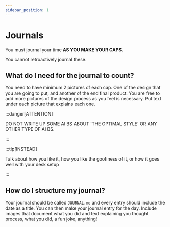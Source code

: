 ```yaml
---
sidebar_position: 1
---
```


# Journals

You must journal your time **AS YOU MAKE YOUR CAPS.** 

You cannot retroactively journal these.

## What do I need for the journal to count?

You need to have minimum 2 pictures of each cap. One of the design that you are going to put, and another of the end final product. You are free to add more pictures of the design process as you feel is necessary. Put text under each picture that explains each one.

:::danger[ATTENTION]

DO NOT WRITE UP SOME AI BS ABOUT 'THE OPTIMAL STYLE' OR ANY OTHER TYPE OF AI BS.

:::

:::tip[INSTEAD]

Talk about how you like it, how you like the goofiness of it, or how it goes well with your desk setup

:::


## How do I structure my journal?

Your journal should be called `JOURNAL.md` and every entry should include the date as a title. You can then make your journal entry for the day. Include images that document what you did and text explaining you thought process, what you did, a fun joke, anything!


